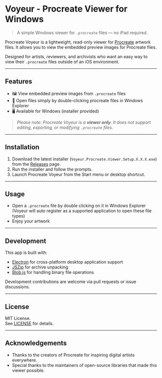 # Voyeur - Procreate Viewer for Windows

> A simple Windows viewer for `.procreate` files — no iPad required.

Procreate Voyeur is a lightweight, read-only viewer for [Procreate](https://procreate.com/) artwork files. It allows you to view the embedded preview images for Procreate files.

Designed for artists, reviewers, and archivists who want an easy way to view their `.procreate` files outside of an iOS environment.

---

## Features

- 🖼 View embedded preview images from `.procreate` files
- 📂 Open files simply by double-clicking procreate files in Windows Explorer
- 🖥 Available for Windows (installer provided)

> *Please note: Procreate Voyeur is a **viewer only**. It does not support editing, exporting, or modifying `.procreate` files.*

---

## Installation

1. Download the latest installer (`Voyeur.Procreate.Viewer.Setup.X.X.X.exe`) from the [Releases](https://github.com/sebcharrot/procreate-voyeur/releases) page.
2. Run the installer and follow the prompts.
3. Launch Procreate Voyeur from the Start menu or desktop shortcut.

---

## Usage

- Open a `.procreate` file by double clicking on it in Windows Explorer (Voyeur will auto register as a supported application to open these file types)
- Enjoy your artwork

---

## Development

This app is built with:

- [Electron](https://www.electronjs.org/) for cross-platform desktop application support
- [JSZip](https://stuk.github.io/jszip/) for archive unpacking
- [Blob.js](https://github.com/eligrey/Blob.js/) for handling binary file operations

Development contributions are welcome via pull requests or issue discussions.

---

## License

MIT License.  
See [LICENSE](LICENSE) for details.

---

## Acknowledgements

- Thanks to the creators of Procreate for inspiring digital artists everywhere.
- Special thanks to the maintainers of open-source libraries that made this viewer possible.